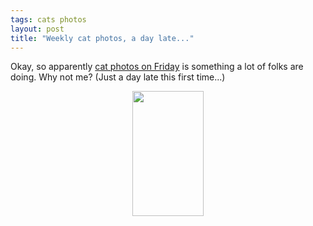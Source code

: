 ```yaml
---
tags: cats photos
layout: post
title: "Weekly cat photos, a day late..."
---
```




Okay, so apparently <a href="http://www.google.com/search?q=%22friday+catblogging%22">cat photos on Friday</a> is something a lot of folks are doing. Why not me? (Just a day late this first time...)

<p align="center">
<a href="http://www.cwinters.com/images/blog/lucy_big_yawn.jpg"><img src="http://www.cwinters.com/images/blog/lucy_big_yawn_thumb.jpg" height="200" width="114" border="0" /></a>
</p>


